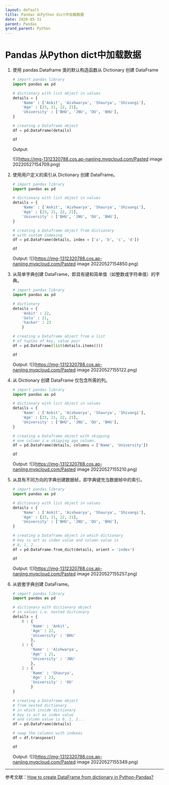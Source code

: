 ```yaml
---
layout: default
title: Pandas 从Python dict中加载数据
date: 2020-05-31
parent: Pandas
grand_parent: Python
---
```


# Pandas 从Python dict中加载数据
1. 使用 pandas.Dataframe 类的默认构造函数从 Dictionary 创建 DataFrame
	``` python
	# import pandas library
	import pandas as pd
	
	# dictionary with list object in values
	details = {
		'Name' : ['Ankit', 'Aishwarya', 'Shaurya', 'Shivangi'],
		'Age' : [23, 21, 22, 21],
		'University' : ['BHU', 'JNU', 'DU', 'BHU'],
	}
	
	# creating a Dataframe object
	df = pd.DataFrame(details)
	
	df
	```
	Output:

	![](https://img-1312320788.cos.ap-nanjing.myqcloud.com/Pasted image 20220527154709.png)
	
2. 使用用户定义的索引从 Dictionary 创建 DataFrame。
	``` python
	# import pandas library
	import pandas as pd
	
	# dictionary with list object in values
	details = {
		'Name' : ['Ankit', 'Aishwarya', 'Shaurya', 'Shivangi'],
		'Age' : [23, 21, 22, 21],
		'University' : ['BHU', 'JNU', 'DU', 'BHU'],
	}
	
	# creating a Dataframe object from dictionary
	# with custom indexing
	df = pd.DataFrame(details, index = ['a', 'b', 'c', 'd'])
	
	df	
	```
	Output:
	![](https://img-1312320788.cos.ap-nanjing.myqcloud.com/Pasted image 20220527154850.png)

3. 从简单字典创建 DataFrame，即具有键和简单值（如整数或字符串值）的字典。
	``` python
	# import pandas library
	import pandas as pd
	
	# dictionary
	details = {
		'Ankit' : 22,
		'Golu' : 21,
		'hacker' : 23
		}
	
	# creating a Dataframe object from a list
	# of tuples of key, value pair
	df = pd.DataFrame(list(details.items()))
	
	df
	
	```
	Output:
	![](https://img-1312320788.cos.ap-nanjing.myqcloud.com/Pasted image 20220527155122.png)

4. 从 Dictionary 创建 DataFrame 仅包含所需的列。
	``` python
	# import pandas library
	import pandas as pd
	
	# dictionary with list object in values
	details = {
		'Name' : ['Ankit', 'Aishwarya', 'Shaurya', 'Shivangi'],
		'Age' : [23, 21, 22, 21],
		'University' : ['BHU', 'JNU', 'DU', 'BHU'],
	}
	
	# creating a Dataframe object with skipping
	# one column i.e skipping age column.
	df = pd.DataFrame(details, columns = ['Name', 'University'])
	
	df
	
	```
	Output:
	![](https://img-1312320788.cos.ap-nanjing.myqcloud.com/Pasted image 20220527155210.png)

5. 从具有不同方向的字典创建数据帧，即字典键充当数据帧中的索引。
	``` python 
	# import pandas library
	import pandas as pd
	
	# dictionary with list object in values
	details = {
		'Name' : ['Ankit', 'Aishwarya', 'Shaurya', 'Shivangi'],
		'Age' : [23, 21, 22, 21],
		'University' : ['BHU', 'JNU', 'DU', 'BHU'],
	}
	
	# creating a Dataframe object in which dictionary
	# key is act as index value and column value is
	# 0, 1, 2...
	df = pd.DataFrame.from_dict(details, orient = 'index')
	
	df
	
	```
	Output:
	![](https://img-1312320788.cos.ap-nanjing.myqcloud.com/Pasted image 20220527155257.png)
6. 从嵌套字典创建 DataFrame。
	``` python
	# import pandas library
	import pandas as pd
	
	# dictionary with dictionary object
	# in values i.e. nested dictionary
	details = {
		0 : {
			'Name' : 'Ankit',
			'Age' : 22,
			'University' : 'BHU'
			},
		1 : {
			'Name' : 'Aishwarya',
			'Age' : 21,
			'University' : 'JNU'
			},
		2 : {
			'Name' : 'Shaurya',
			'Age' : 23,
			'University' : 'DU'
			}
	}
	
	# creating a Dataframe object
	# from nested dictionary
	# in which inside dictionary
	# key is act as index value
	# and column value is 0, 1, 2...
	df = pd.DataFrame(details)
	
	# swap the columns with indexes
	df = df.transpose()
	
	df
	
	```
	Output:
	![](https://img-1312320788.cos.ap-nanjing.myqcloud.com/Pasted image 20220527155349.png)

------------
参考文献：[How to create DataFrame from dictionary in Python-Pandas?](https://www.geeksforgeeks.org/how-to-create-dataframe-from-dictionary-in-python-pandas/)